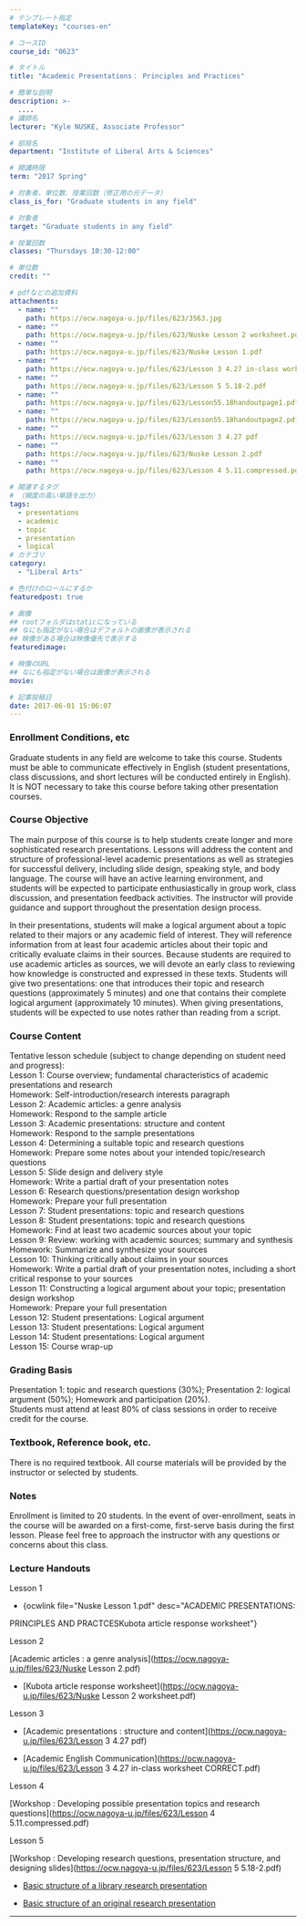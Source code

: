 ```yaml
---
# テンプレート指定
templateKey: "courses-en"

# コースID
course_id: "0623"

# タイトル
title: "Academic Presentations： Principles and Practices"

# 簡単な説明
description: >-
  ....
# 講師名
lecturer: "Kyle NUSKE, Associate Professor"

# 部局名
department: "Institute of Liberal Arts & Sciences"

# 開講時限
term: "2017	Spring"

# 対象者、単位数、授業回数（修正用の元データ）
class_is_for: "Graduate students in any field"

# 対象者
target: "Graduate students in any field"

# 授業回数
classes: "Thursdays 10:30-12:00"

# 単位数
credit: ""

# pdfなどの追加資料
attachments:
  - name: ""
    path: https://ocw.nagoya-u.jp/files/623/3563.jpg
  - name: ""
    path: https://ocw.nagoya-u.jp/files/623/Nuske Lesson 2 worksheet.pdf
  - name: ""
    path: https://ocw.nagoya-u.jp/files/623/Nuske Lesson 1.pdf
  - name: ""
    path: https://ocw.nagoya-u.jp/files/623/Lesson 3 4.27 in-class worksheet CORRECT.pdf
  - name: ""
    path: https://ocw.nagoya-u.jp/files/623/Lesson 5 5.18-2.pdf
  - name: ""
    path: https://ocw.nagoya-u.jp/files/623/Lesson55.18handoutpage1.pdf
  - name: ""
    path: https://ocw.nagoya-u.jp/files/623/Lesson55.18handoutpage2.pdf
  - name: ""
    path: https://ocw.nagoya-u.jp/files/623/Lesson 3 4.27 pdf
  - name: ""
    path: https://ocw.nagoya-u.jp/files/623/Nuske Lesson 2.pdf
  - name: ""
    path: https://ocw.nagoya-u.jp/files/623/Lesson 4 5.11.compressed.pdf

# 関連するタグ
# （頻度の高い単語を出力）
tags:
  - presentations
  - academic
  - topic
  - presentation
  - logical
# カテゴリ
category:
  - "Liberal Arts"

# 色付けのロールにするか
featuredpost: true

# 画像
## rootフォルダはstaticになっている
## なにも指定がない場合はデフォルトの画像が表示される
## 映像がある場合は映像優先で表示する
featuredimage:

# 映像のURL
## なにも指定がない場合は画像が表示される
movie:

# 記事投稿日
date: 2017-06-01 15:06:07
---
```


### Enrollment Conditions, etc

Graduate students in any field are welcome to take this course. Students must be able to communicate effectively in English (student presentations, class discussions, and short lectures will be conducted entirely in English). It is NOT necessary to take this course before taking other presentation courses.

### Course Objective

The main purpose of this course is to help students create longer and more sophisticated research presentations. Lessons will address the content and structure of professional-level academic presentations as well as strategies for successful delivery, including slide design, speaking style, and body language. The course will have an active learning environment, and students will be expected to participate enthusiastically in group work, class discussion, and presentation feedback activities. The instructor will provide guidance and support throughout the presentation design process.

In their presentations, students will make a logical argument about a topic related to their majors or any academic field of interest. They will reference information from at least four academic articles about their topic and critically evaluate claims in their sources. Because students are required to use academic articles as sources, we will devote an early class to reviewing how knowledge is constructed and expressed in these texts. Students will give two presentations: one that introduces their topic and research questions (approximately 5 minutes) and one that contains their complete logical argument (approximately 10 minutes). When giving presentations, students will be expected to use notes rather than reading from a script.

### Course Content

Tentative lesson schedule (subject to change depending on student need and progress):
<br>Lesson 1: Course overview; fundamental characteristics of academic presentations and research
<br>Homework: Self-introduction/research interests paragraph
<br>Lesson 2: Academic articles: a genre analysis
<br>Homework: Respond to the sample article
<br>Lesson 3: Academic presentations: structure and content
<br>Homework: Respond to the sample presentations
<br>Lesson 4: Determining a suitable topic and research questions
<br>Homework: Prepare some notes about your intended topic/research questions
<br>Lesson 5: Slide design and delivery style
<br>Homework: Write a partial draft of your presentation notes
<br>Lesson 6: Research questions/presentation design workshop
<br>Homework: Prepare your full presentation
<br>Lesson 7: Student presentations: topic and research questions
<br>Lesson 8: Student presentations: topic and research questions
<br>Homework: Find at least two academic sources about your topic
<br>Lesson 9: Review: working with academic sources; summary and synthesis
<br>Homework: Summarize and synthesize your sources
<br>Lesson 10: Thinking critically about claims in your sources
<br>Homework: Write a partial draft of your presentation notes, including a short critical response to your sources
<br>Lesson 11: Constructing a logical argument about your topic; presentation design workshop
<br>Homework: Prepare your full presentation
<br>Lesson 12: Student presentations: Logical argument
<br>Lesson 13: Student presentations: Logical argument
<br>Lesson 14: Student presentations: Logical argument
<br>Lesson 15: Course wrap-up

### Grading Basis

Presentation 1: topic and research questions (30%); Presentation 2: logical argument (50%); Homework and participation (20%).
<br>Students must attend at least 80% of class sessions in order to receive credit for the course.

### Textbook, Reference book, etc.

There is no required textbook. All course materials will be provided by the instructor or selected by students.

### Notes

Enrollment is limited to 20 students. In the event of over-enrollment, seats in the course will be awarded on a first-come, first-serve basis during the first lesson. Please feel free to approach the instructor with any questions or concerns about this class.

### Lecture Handouts

Lesson 1

- {ocwlink file="Nuske Lesson 1.pdf" desc="ACADEMIC PRESENTATIONS:

PRINCIPLES AND PRACTCESKubota article response worksheet"}

Lesson 2

[Academic articles : a genre analysis](https://ocw.nagoya-u.jp/files/623/Nuske Lesson 2.pdf)

- [Kubota article response worksheet](https://ocw.nagoya-u.jp/files/623/Nuske Lesson 2 worksheet.pdf)

Lesson 3

- [Academic presentations : structure and content](https://ocw.nagoya-u.jp/files/623/Lesson 3 4.27 pdf)

- [Academic English Communication](https://ocw.nagoya-u.jp/files/623/Lesson 3 4.27 in-class worksheet CORRECT.pdf)

Lesson 4

[Workshop : Developing possible presentation topics and research questions](https://ocw.nagoya-u.jp/files/623/Lesson 4 5.11.compressed.pdf)

Lesson 5

[Workshop : Developing research questions, presentation structure, and designing slides](https://ocw.nagoya-u.jp/files/623/Lesson 5 5.18-2.pdf)

- [Basic structure of a library research presentation](https://ocw.nagoya-u.jp/files/623/Lesson55.18handoutpage1.pdf)

- [Basic structure of an original research presentation](https://ocw.nagoya-u.jp/files/623/Lesson55.18handoutpage2.pdf)

---
